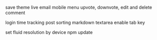save theme
live email
mobile menu
upvote, downvote, edit and delete comment

login time tracking
post sorting
markdown textarea enable tab key

set fluid resolution by device
npm update

